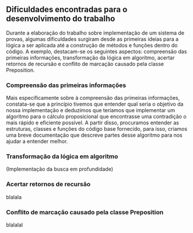 ## Dificuldades encontradas para o desenvolvimento do trabalho
Durante a elaboração do trabalho sobre implementação de um sistema de provas, algumas dificuldades surgiram desde as primeiras ideias para a lógica a ser aplicada até a construção de métodos e funções dentro do código. A exemplo, destacam-se os seguintes aspectos: compreensão das primeiras informações, transformação da lógica em algoritmo, acertar retornos de recursão e conflito de marcação causado pela classe Preposition.

### Compreensão das primeiras informações
Mais especificamente sobre à compreensão das primeiras informações, constata-se que a princípio tivemos que entender qual seria o objetivo da nossa implementação e deduzimos que teríamos que implementar um algoritmo para o cálculo proposicional que encontrasse uma contradição o mais rápido e eficiente possível. A partir disso, procuramos entender as estruturas, classes e funções do código base fornecido, para isso, criamos uma breve documentação que descreve partes desse algoritmo para nos ajudar a entender melhor.

### Transformação da lógica em algoritmo

(Implementação da busca em profundidade)

### Acertar retornos de recursão
blalala

### Conflito de marcação causado pela classe Preposition
blalalal
